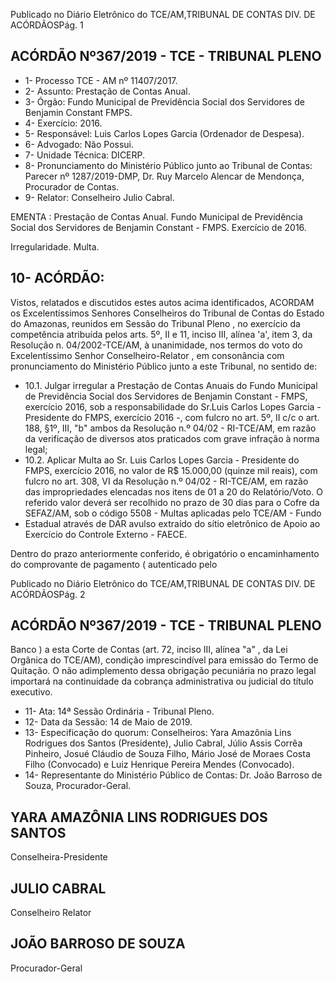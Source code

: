 Publicado  no  Diário  Eletrônico do TCE/AM,TRIBUNAL DE CONTAS DIV. DE ACÓRDÃOSPág. 1

## ACÓRDÃO Nº367/2019 - TCE - TRIBUNAL PLENO

- 1- Processo TCE - AM nº 11407/2017.
- 2- Assunto: Prestação de Contas Anual.
- 3- Órgão: Fundo Municipal de Previdência Social dos Servidores de Benjamin Constant FMPS.
- 4- Exercício: 2016.
- 5- Responsável: Luis Carlos Lopes Garcia (Ordenador de Despesa).
- 6- Advogado: Não Possui.
- 7- Unidade Técnica: DICERP.
- 8- Pronunciamento  do  Ministério  Público  junto  ao  Tribunal  de  Contas: Parecer  nº 1287/2019-DMP, Dr. Ruy Marcelo Alencar de Mendonça, Procurador de Contas.
- 9- Relator: Conselheiro Julio Cabral.

EMENTA : Prestação de Contas Anual. Fundo Municipal  de  Previdência  Social  dos  Servidores  de Benjamin Constant - FMPS. Exercício de 2016.

Irregularidade. Multa.

## 10-  ACÓRDÃO:

Vistos, relatados e discutidos estes autos acima identificados, ACORDAM os Excelentíssimos Senhores Conselheiros do Tribunal de Contas do Estado do Amazonas, reunidos em Sessão do Tribunal Pleno , no exercício da competência atribuída pelos arts. 5º, II e 11, inciso III, alínea 'a', item 3, da Resolução n. 04/2002-TCE/AM, à unanimidade, nos termos do voto do Excelentíssimo Senhor Conselheiro-Relator , em consonância com pronunciamento do Ministério Público junto a este Tribunal, no sentido de:

- 10.1. Julgar irregular a Prestação de Contas Anuais do Fundo Municipal de Previdência  Social  dos  Servidores  de  Benjamin  Constant  -  FMPS, exercício 2016,  sob  a  responsabilidade  do Sr.Luis  Carlos  Lopes Garcia - Presidente do FMPS, exercício 2016 -, com fulcro no art. 5º, II c/c o art. 188, §1º, III, "b" ambos da Resolução n.º 04/02 - RI-TCE/AM, em razão da verificação de diversos atos praticados com grave infração à norma legal;
- 10.2. Aplicar Multa ao Sr. Luis Carlos Lopes Garcia - Presidente do FMPS, exercício 2016, no valor de R$ 15.000,00 (quinze mil reais), com fulcro no  art.  308,  VI  da  Resolução  n.º  04/02  -  RI-TCE/AM,  em  razão  das impropriedades elencadas nos itens de 01 a 20 do Relatório/Voto. O referido valor deverá ser recolhido no prazo de 30 dias para o Cofre da SEFAZ/AM, sob o código 5508 - Multas aplicadas pelo TCE/AM - Fundo
- Estadual através de DAR  avulso extraído do sítio eletrônico de Apoio ao Exercício do Controle Externo - FAECE.

Dentro do prazo anteriormente conferido, é obrigatório o encaminhamento  do  comprovante  de  pagamento  ( autenticado pelo

Publicado  no  Diário  Eletrônico do TCE/AM,TRIBUNAL DE CONTAS DIV. DE ACÓRDÃOSPág. 2

## ACÓRDÃO Nº367/2019 - TCE - TRIBUNAL PLENO

Banco )  a  esta  Corte  de  Contas  (art.  72,  inciso  III,  alínea  "a"  ,  da  Lei Orgânica do TCE/AM), condição imprescindível para emissão do Termo de Quitação. O não adimplemento dessa obrigação pecuniária no prazo legal importará na continuidade da cobrança administrativa ou judicial do título executivo.

- 11-  Ata: 14ª Sessão Ordinária - Tribunal Pleno.
- 12-  Data da Sessão: 14 de Maio de 2019.
- 13-  Especificação  do  quorum: Conselheiros: Yara  Amazônia  Lins  Rodrigues  dos Santos (Presidente), Julio Cabral, Júlio Assis Corrêa Pinheiro, Josué Cláudio de Souza Filho, Mário José de Moraes Costa Filho (Convocado) e Luiz Henrique Pereira Mendes (Convocado).
- 14-  Representante  do  Ministério  Público  de  Contas: Dr. João  Barroso  de  Souza, Procurador-Geral.

## YARA AMAZÔNIA LINS RODRIGUES DOS SANTOS

Conselheira-Presidente

## JULIO CABRAL

Conselheiro Relator

## JOÃO BARROSO DE SOUZA

Procurador-Geral